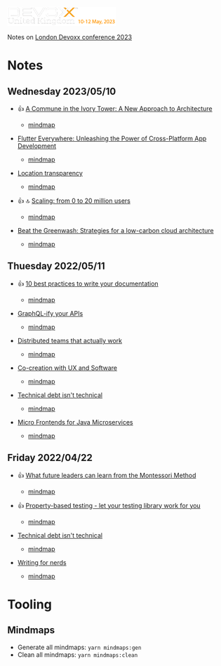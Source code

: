 ![DEVOXX London 2023](./images/devoxx-UK-2023.png)

Notes on [London Devoxx conference 2023](https://www.devoxx.co.uk/)

# Notes

## Wednesday 2023/05/10

- 👍 [A Commune in the Ivory Tower: A New Approach to Architecture](./2023-05-10/communeInTheIvoryTower.mm.md)
  - [mindmap](./2023-05-10/communeInTheIvoryTower.mm.html)

- [Flutter Everywhere: Unleashing the Power of Cross-Platform App Development](./2023-05-10/flutter.mm.md)
  - [mindmap](./2023-05-10/flutter.mm.html)

- [Location transparency](./2023-05-10/locationTransparency.mm.md)
  - [mindmap](./2023-05-10/locationTransparency.mm.html)

- 👍 🔝 [Scaling: from 0 to 20 million users](./2023-05-10/scalingFrom0To20Million.mm.md)
  - [mindmap](./2023-05-10/scalingFrom0To20Million.mm.html)

- [Beat the Greenwash: Strategies for a low-carbon cloud architecture](./2023-05-10/strategiesForLowCarbonCloudArchitecture.mm.md)
  - [mindmap](./2023-05-10/strategiesForLowCarbonCloudArchitecture.mm.html)

## Thuesday 2022/05/11

- 👍 [10 best practices to write your documentation](./2023-05-11/bestPracticesDocumentation.md)
  - [mindmap](./2023-05-11/bestPracticesDocumentation.mm.html)

- [GraphQL-ify your APIs](./2023-05-11/graphqlifyApi.md)
  - [mindmap](./2023-05-11/graphqlifyApi.mm.html)

- [Distributed teams that actually work](./2023-05-11/distributedTeams.md)
  - [mindmap](./2023-05-11/distributedTeams.mm.html)

- [Co-creation with UX and Software](./2023-05-11/cocreationUXSoftware.mm.md)
  - [mindmap](./2023-05-11/cocreationUXSoftware.mm.html)

- [Technical debt isn't technical](./2023-05-11/techDebtIsNotTechnical.mm.md)
  - [mindmap](./2023-05-11/techDebtIsNotTechnical.mm.html)

- [Micro Frontends for Java Microservices](./2023-05-11/microFrontendForJavaMicroservices.mm.md)
  - [mindmap](./2023-05-11/microFrontendForJavaMicroservices.mm.html)


## Friday 2022/04/22

- 👍 [What future leaders can learn from the Montessori Method](./2023-05-12/montessori.mm.md)
  - [mindmap](./2023-05-12/montessori.mm.html)

- 👍 [Property-based testing - let your testing library work for you](./2023-05-12/propertyBasedTesting.mm.md)
  - [mindmap](./2023-05-12/propertyBasedTesting.mm.html)

- [Technical debt isn't technical](./2023-05-12/techDebtIsNotTechnical.mm.md)
  - [mindmap](./2023-05-12/techDebtIsNotTechnical.mm.html)

- [Writing for nerds](./2023-05-12/writingForNerds.mm.md)
  - [mindmap](./2023-05-12/writingForNerds.mm.html)

# Tooling

## Mindmaps

- Generate all mindmaps: `yarn mindmaps:gen`
- Clean all mindmaps: `yarn mindmaps:clean`
